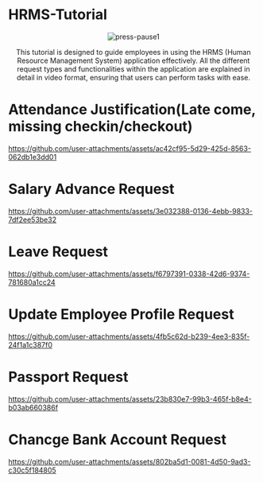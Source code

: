 # HRMS-Tutorial
<div align="center">
  
![press-pause1](https://github.com/user-attachments/assets/5d3c2834-83e8-4276-aabb-154542c66895)

  This tutorial is designed to guide employees in using the HRMS (Human Resource Management System) application effectively. All the different request types and functionalities within the application are explained in detail in video format, ensuring that users can perform tasks with ease.
</div>

# Attendance Justification(Late come, missing checkin/checkout)



https://github.com/user-attachments/assets/ac42cf95-5d29-425d-8563-062db1e3dd01



# Salary Advance Request


https://github.com/user-attachments/assets/3e032388-0136-4ebb-9833-7df2ee53be32



# Leave Request


https://github.com/user-attachments/assets/f6797391-0338-42d6-9374-781680a1cc24



# Update Employee Profile Request




https://github.com/user-attachments/assets/4fb5c62d-b239-4ee3-835f-24f1a1c387f0



# Passport Request


https://github.com/user-attachments/assets/23b830e7-99b3-465f-b8e4-b03ab660386f

# Chancge Bank Account Request



https://github.com/user-attachments/assets/802ba5d1-0081-4d50-9ad3-c30c5f184805







